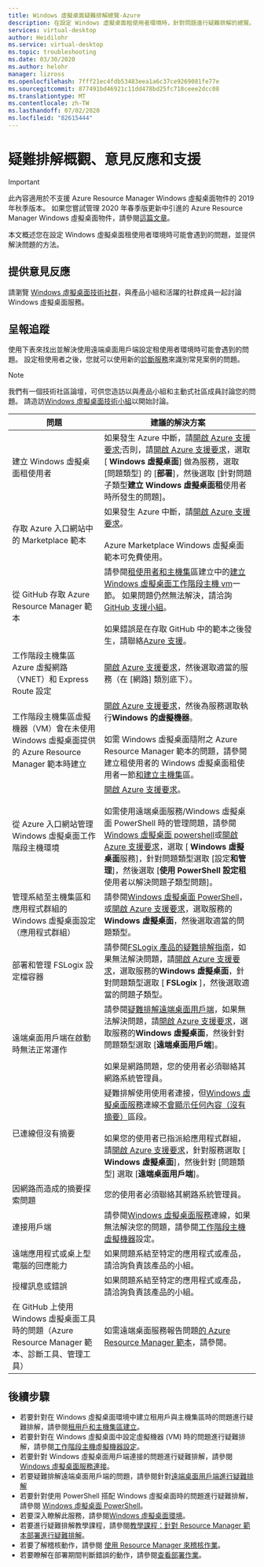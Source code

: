 ```yaml
---
title: Windows 虛擬桌面疑難排解總覽-Azure
description: 在設定 Windows 虛擬桌面租使用者環境時，針對問題進行疑難排解的總覽。
services: virtual-desktop
author: Heidilohr
ms.service: virtual-desktop
ms.topic: troubleshooting
ms.date: 03/30/2020
ms.author: helohr
manager: lizross
ms.openlocfilehash: 7fff21ec4fdb53483eea1a6c37ce9269081fe77e
ms.sourcegitcommit: 877491bd46921c11dd478bd25fc718ceee2dcc08
ms.translationtype: MT
ms.contentlocale: zh-TW
ms.lasthandoff: 07/02/2020
ms.locfileid: "82615444"
---
```

# <a name="troubleshooting-overview-feedback-and-support"></a>疑難排解概觀、意見反應和支援

>[!IMPORTANT]
>此內容適用於不支援 Azure Resource Manager Windows 虛擬桌面物件的 2019 年秋季版本。 如果您嘗試管理 2020 年春季版更新中引進的 Azure Resource Manager Windows 虛擬桌面物件，請參閱[這篇文章](../troubleshoot-set-up-overview.md)。

本文概述您在設定 Windows 虛擬桌面租使用者環境時可能會遇到的問題，並提供解決問題的方法。

## <a name="provide-feedback"></a>提供意見反應

請瀏覽 [Windows 虛擬桌面技術社群](https://techcommunity.microsoft.com/t5/Windows-Virtual-Desktop/bd-p/WindowsVirtualDesktop)，與產品小組和活躍的社群成員一起討論 Windows 虛擬桌面服務。

## <a name="escalation-tracks"></a>呈報追蹤

使用下表來找出並解決使用遠端桌面用戶端設定租使用者環境時可能會遇到的問題。 設定租使用者之後，您就可以使用新的[診斷服務](diagnostics-role-service-2019.md)來識別常見案例的問題。

>[!NOTE]
> 我們有一個技術社區論壇，可供您造訪以與產品小組和主動式社區成員討論您的問題。 請造訪[Windows 虛擬桌面技術小組](https://techcommunity.microsoft.com/t5/Windows-Virtual-Desktop/bd-p/WindowsVirtualDesktop)以開始討論。

| **問題**                                                            | **建議的解決方案**  |
|----------------------------------------------------------------------|-------------------------------------------------|
| 建立 Windows 虛擬桌面租使用者                                                    | 如果發生 Azure 中斷，請[開啟 Azure 支援要求](https://azure.microsoft.com/support/create-ticket/);否則，請[開啟 Azure 支援要求](https://azure.microsoft.com/support/create-ticket/)，選取 [ **Windows 虛擬桌面**] 做為服務，選取 [問題類型] 的 [**部署**]，然後選取 [針對問題子類型**建立 Windows 虛擬桌面租**使用者時所發生的問題]。|
| 存取 Azure 入口網站中的 Marketplace 範本       | 如果發生 Azure 中斷，請[開啟 Azure 支援要求](https://azure.microsoft.com/support/create-ticket/)。 <br> <br> Azure Marketplace Windows 虛擬桌面範本可免費使用。|
| 從 GitHub 存取 Azure Resource Manager 範本                                  | 請參閱[租使用者和主機集](troubleshoot-set-up-issues-2019.md)區建立中的[建立 Windows 虛擬桌面工作階段主機 vm](troubleshoot-set-up-issues-2019.md#creating-windows-virtual-desktop-session-host-vms)一節。 如果問題仍然無法解決，請洽詢[GitHub 支援小組](https://github.com/contact)。 <br> <br> 如果錯誤是在存取 GitHub 中的範本之後發生，請聯絡[Azure 支援](https://azure.microsoft.com/support/create-ticket/)。|
| 工作階段主機集區 Azure 虛擬網路（VNET）和 Express Route 設定               | [開啟 Azure 支援要求](https://azure.microsoft.com/support/create-ticket/)，然後選取適當的服務（在 [網路] 類別底下）。 |
| 工作階段主機集區虛擬機器（VM）會在未使用 Windows 虛擬桌面提供的 Azure Resource Manager 範本時建立 | [開啟 Azure 支援要求](https://azure.microsoft.com/support/create-ticket/)，然後為服務選取執行**Windows 的虛擬機器**。 <br> <br> 如需 Windows 虛擬桌面隨附之 Azure Resource Manager 範本的問題，請參閱建立租使用者的 Windows 虛擬桌面租使用者一節[和建立主機集](troubleshoot-set-up-issues-2019.md)區。 |
| 從 Azure 入口網站管理 Windows 虛擬桌面工作階段主機環境    | [開啟 Azure 支援要求](https://azure.microsoft.com/support/create-ticket/)。 <br> <br> 如需使用遠端桌面服務/Windows 虛擬桌面 PowerShell 時的管理問題，請參閱[Windows 虛擬桌面 powershell](troubleshoot-powershell-2019.md)或[開啟 Azure 支援要求](https://azure.microsoft.com/support/create-ticket/)，選取 [ **Windows 虛擬桌面**服務]，針對問題類型選取 [設定**和管理**]，然後選取 [**使用 PowerShell 設定租**使用者以解決問題子類型問題]。 |
| 管理系結至主機集區和應用程式群組的 Windows 虛擬桌面設定（應用程式群組）      | 請參閱[Windows 虛擬桌面 PowerShell](troubleshoot-powershell-2019.md)，或[開啟 Azure 支援要求](https://azure.microsoft.com/support/create-ticket/)，選取服務的**Windows 虛擬桌面**，然後選取適當的問題類型。|
| 部署和管理 FSLogix 設定檔容器 | 請參閱[FSLogix 產品的疑難排解指南](/fslogix/fslogix-trouble-shooting-ht/)，如果無法解決問題，請[開啟 Azure 支援要求](https://azure.microsoft.com/support/create-ticket/)，選取服務的**Windows 虛擬桌面**，針對問題類型選取 [ **FSLogix** ]，然後選取適當的問題子類型。 |
| 遠端桌面用戶端在啟動時無法正常運作                                                 | 請參閱[疑難排解遠端桌面用戶端](../troubleshoot-client.md)，如果無法解決問題，請[開啟 Azure 支援要求](https://azure.microsoft.com/support/create-ticket/)，選取服務的**Windows 虛擬桌面**，然後針對問題類型選取 [**遠端桌面用戶端**]。  <br> <br> 如果是網路問題，您的使用者必須聯絡其網路系統管理員。 |
| 已連線但沒有摘要                                                                 | 疑難排解使用使用者連接，但[Windows 虛擬桌面服務](troubleshoot-service-connection-2019.md)連線[不會顯示任何內容（沒有摘要）](troubleshoot-service-connection-2019.md#user-connects-but-nothing-is-displayed-no-feed)區段。 <br> <br> 如果您的使用者已指派給應用程式群組，請[開啟 Azure 支援要求](https://azure.microsoft.com/support/create-ticket/)，針對服務選取 [ **Windows 虛擬桌面**]，然後針對 [問題類型] 選取 [**遠端桌面用戶端**]。 |
| 因網路而造成的摘要探索問題                                            | 您的使用者必須聯絡其網路系統管理員。 |
| 連接用戶端                                                                    | 請參閱[Windows 虛擬桌面服務](troubleshoot-service-connection-2019.md)連線，如果無法解決您的問題，請參閱[工作階段主機虛擬機器](troubleshoot-vm-configuration-2019.md)設定。 |
| 遠端應用程式或桌上型電腦的回應能力                                      | 如果問題系結至特定的應用程式或產品，請洽詢負責該產品的小組。 |
| 授權訊息或錯誤                                                          | 如果問題系結至特定的應用程式或產品，請洽詢負責該產品的小組。 |
| 在 GitHub 上使用 Windows 虛擬桌面工具時的問題（Azure Resource Manager 範本、診斷工具、管理工具） | 如需遠端桌面服務報告問題[的 Azure Resource Manager 範本](https://github.com/Azure/RDS-Templates/blob/master/README.md)，請參閱。 |

## <a name="next-steps"></a>後續步驟

- 若要針對在 Windows 虛擬桌面環境中建立租用戶與主機集區時的問題進行疑難排解，請參閱[租用戶和主機集區建立](troubleshoot-set-up-issues-2019.md)。
- 若要針對在 Windows 虛擬桌面中設定虛擬機器 (VM) 時的問題進行疑難排解，請參閱[工作階段主機虛擬機器設定](troubleshoot-vm-configuration-2019.md)。
- 若要針對 Windows 虛擬桌面用戶端連接的問題進行疑難排解，請參閱[Windows 虛擬桌面服務連接](troubleshoot-service-connection-2019.md)。
- 若要疑難排解遠端桌面用戶端的問題，請參閱針對[遠端桌面用戶端進行疑難排解](../troubleshoot-client.md)
- 若要針對使用 PowerShell 搭配 Windows 虛擬桌面時的問題進行疑難排解，請參閱 [Windows 虛擬桌面 PowerShell](troubleshoot-powershell-2019.md)。
- 若要深入瞭解此服務，請參閱[Windows 虛擬桌面環境](environment-setup-2019.md)。
- 若要進行疑難排解教學課程，請參閱[教學課程：針對 Resource Manager 範本部署進行疑難排解](../../azure-resource-manager/templates/template-tutorial-troubleshoot.md)。
- 若要了解稽核動作，請參閱 [使用 Resource Manager 來稽核作業](../../azure-resource-manager/management/view-activity-logs.md)。
- 若要瞭解在部署期間判斷錯誤的動作，請參閱[查看部署作業](../../azure-resource-manager/templates/deployment-history.md)。
